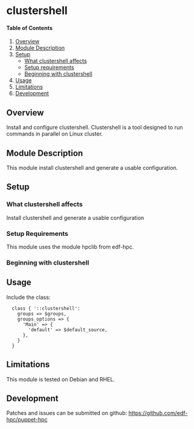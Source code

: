 # clustershell

#### Table of Contents

1. [Overview](#overview)
2. [Module Description](#module-description)
3. [Setup](#setup)
    * [What clustershell affects](#what-clustershell-affects)
    * [Setup requirements](#setup-requirements)
    * [Beginning with clustershell](#beginning-with-clustershell)
4. [Usage](#usage)
5. [Limitations](#limitations)
6. [Development](#development)

## Overview

Install and configure clustershell. Clustershell is a tool designed to run commands in parallel on Linux cluster.

## Module Description

This module install clustershell and generate a usable configuration.

## Setup

### What clustershell affects

Install clustershell and generate a usable configuration

### Setup Requirements

This module uses the module hpclib from edf-hpc.

### Beginning with clustershell

## Usage

Include the class:
```
  class { '::clustershell':
    groups => $groups,
    groups_options => {
      'Main' => {
        'default' => $default_source,
      },
    }
  }
```

## Limitations

This module is tested on Debian and RHEL.

## Development

Patches and issues can be submitted on github:
https://github.com/edf-hpc/puppet-hpc
